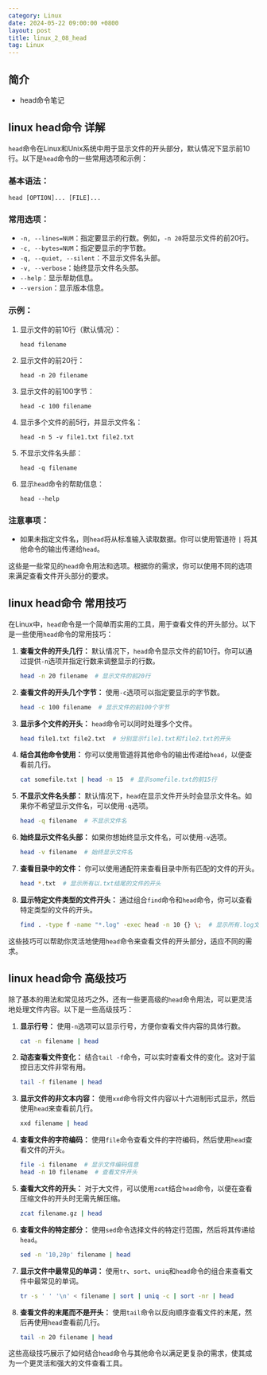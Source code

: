 ```yaml
---
category: Linux
date: 2024-05-22 09:00:00 +0800
layout: post
title: linux_2_08_head
tag: Linux
---
```

## 简介

+ head命令笔记

## linux head命令 详解

`head`命令在Linux和Unix系统中用于显示文件的开头部分，默认情况下显示前10行。以下是`head`命令的一些常用选项和示例：

### 基本语法：
```
head [OPTION]... [FILE]...
```

### 常用选项：
- `-n, --lines=NUM`：指定要显示的行数。例如，`-n 20`将显示文件的前20行。
- `-c, --bytes=NUM`：指定要显示的字节数。
- `-q, --quiet, --silent`：不显示文件名头部。
- `-v, --verbose`：始终显示文件名头部。
- `--help`：显示帮助信息。
- `--version`：显示版本信息。

### 示例：
1. 显示文件的前10行（默认情况）：
   ```
   head filename
   ```

2. 显示文件的前20行：
   ```
   head -n 20 filename
   ```

3. 显示文件的前100字节：
   ```
   head -c 100 filename
   ```

4. 显示多个文件的前5行，并显示文件名：
   ```
   head -n 5 -v file1.txt file2.txt
   ```

5. 不显示文件名头部：
   ```
   head -q filename
   ```

6. 显示`head`命令的帮助信息：
   ```
   head --help
   ```

### 注意事项：
- 如果未指定文件名，则`head`将从标准输入读取数据。你可以使用管道符 `|` 将其他命令的输出传递给`head`。

这些是一些常见的`head`命令用法和选项。根据你的需求，你可以使用不同的选项来满足查看文件开头部分的要求。

## linux head命令 常用技巧

在Linux中，`head`命令是一个简单而实用的工具，用于查看文件的开头部分。以下是一些使用`head`命令的常用技巧：

1. **查看文件的开头几行：**
   默认情况下，`head`命令显示文件的前10行。你可以通过提供`-n`选项并指定行数来调整显示的行数。
   ```bash
   head -n 20 filename  # 显示文件的前20行
   ```

2. **查看文件的开头几个字节：**
   使用`-c`选项可以指定要显示的字节数。
   ```bash
   head -c 100 filename  # 显示文件的前100个字节
   ```

3. **显示多个文件的开头：**
   `head`命令可以同时处理多个文件。
   ```bash
   head file1.txt file2.txt  # 分别显示file1.txt和file2.txt的开头
   ```

4. **结合其他命令使用：**
   你可以使用管道将其他命令的输出传递给`head`，以便查看前几行。
   ```bash
   cat somefile.txt | head -n 15  # 显示somefile.txt的前15行
   ```

5. **不显示文件名头部：**
   默认情况下，`head`在显示文件开头时会显示文件名。如果你不希望显示文件名，可以使用`-q`选项。
   ```bash
   head -q filename  # 不显示文件名
   ```

6. **始终显示文件名头部：**
   如果你想始终显示文件名，可以使用`-v`选项。
   ```bash
   head -v filename  # 始终显示文件名
   ```

7. **查看目录中的文件：**
   你可以使用通配符来查看目录中所有匹配的文件的开头。
   ```bash
   head *.txt  # 显示所有以.txt结尾的文件的开头
   ```

8. **显示特定文件类型的文件开头：**
   通过组合`find`命令和`head`命令，你可以查看特定类型的文件的开头。
   ```bash
   find . -type f -name "*.log" -exec head -n 10 {} \;  # 显示所有.log文件的前10行
   ```

这些技巧可以帮助你灵活地使用`head`命令来查看文件的开头部分，适应不同的需求。

## linux head命令 高级技巧

除了基本的用法和常见技巧之外，还有一些更高级的`head`命令用法，可以更灵活地处理文件内容。以下是一些高级技巧：

1. **显示行号：**
   使用`-n`选项可以显示行号，方便你查看文件内容的具体行数。
   ```bash
   cat -n filename | head
   ```

2. **动态查看文件变化：**
   结合`tail -f`命令，可以实时查看文件的变化。这对于监控日志文件非常有用。
   ```bash
   tail -f filename | head
   ```

3. **显示文件的非文本内容：**
   使用`xxd`命令将文件内容以十六进制形式显示，然后使用`head`来查看前几行。
   ```bash
   xxd filename | head
   ```

4. **查看文件的字符编码：**
   使用`file`命令查看文件的字符编码，然后使用`head`查看文件的开头。
   ```bash
   file -i filename  # 显示文件编码信息
   head -n 10 filename  # 查看文件开头
   ```

5. **查看大文件的开头：**
   对于大文件，可以使用`zcat`结合`head`命令，以便在查看压缩文件的开头时无需先解压缩。
   ```bash
   zcat filename.gz | head
   ```

6. **查看文件的特定部分：**
   使用`sed`命令选择文件的特定行范围，然后将其传递给`head`。
   ```bash
   sed -n '10,20p' filename | head
   ```

7. **显示文件中最常见的单词：**
   使用`tr`、`sort`、`uniq`和`head`命令的组合来查看文件中最常见的单词。
   ```bash
   tr -s ' ' '\n' < filename | sort | uniq -c | sort -nr | head
   ```

8. **查看文件的末尾而不是开头：**
   使用`tail`命令以反向顺序查看文件的末尾，然后再使用`head`查看前几行。
   ```bash
   tail -n 20 filename | head
   ```

这些高级技巧展示了如何结合`head`命令与其他命令以满足更复杂的需求，使其成为一个更灵活和强大的文件查看工具。